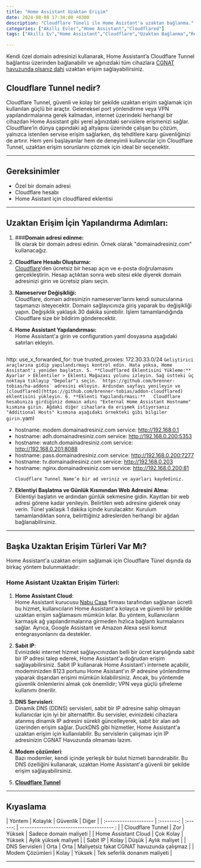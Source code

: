 ```yaml
---
title: "Home Assistant Uzaktan Erişim"
date: 2024-08-08 17:34:00 +0300
description: "Cloudflare Tüneli ile Home Asistant'a uzaktan bağlanma."
categories: ["Akıllı Evler","Home Assistant","Cloudflared"]
tags: ["Akıllı Ev","Home Assistant","Cloudflare","Uzaktan Bağlanma","Remote"]

---
```

Kendi özel domain adresinizi kullanarak, Home Assistant’a Cloudflare Tunnel bağlantısı üzerinden bağlanabilir ve ağınızdaki tüm cihazlara <ins>CGNAT havuzunda olsanız dahi</ins> uzaktan erişim sağlayabilirsiniz.  
## Cloudflare Tunnel nedir?  
Cloudflare Tunnel, güvenli ve kolay bir şekilde uzaktan erişim sağlamak için kullanılan güçlü bir araçtır. Geleneksel port yönlendirme veya VPN yapılandırmalarına gerek kalmadan, internet üzerindeki herhangi bir cihazdan Home Assistant gibi yerel ağınızdaki servislere erişmenizi sağlar. Cloudflare’in dünya çapındaki ağ altyapısı üzerinde çalışan bu çözüm, yalnızca istenilen servise erişim sağlarken, dış tehditlere karşı güvenliğinizi de artırır. Hem yeni başlayanlar hem de deneyimli kullanıcılar için Cloudflare Tunnel, uzaktan erişim sorunlarını çözmek için ideal bir seçenektir.  
* * *
## Gereksinimler  
- Özel bir domain adresi  
- Cloudflare hesabı  
- Home Asistant için cloudflared eklentisi  

* * *
## Uzaktan Erişim İçin Yapılandırma Adımları:  

1. ###**Domain adresi edinme:**  
    İlk olarak bir domain adresi edinin. Örnek olarak "domainadresiniz.com" kullanacağız.
2. **Cloudflare Hesabı Oluşturma:**  
    [Cloudflare](https://www.cloudflare.com/)'den ücretsiz bir hesap açın ve e-posta doğrulamasını gerçekleştirin. Hesap açtıktan sonra web sitesi ekle diyerek domain adresinizi girin ve ücretsiz planı seçin.
3. **Nameserver Değişikliği:**  
    Cloudflare, domain adresinizin nameserver'larını kendi sunucularına taşımanızı isteyecektir. Domain sağlayıcınıza giriş yaparak bu değişikliği yapın. Değişiklik yaklaşık 30 dakika sürebilir. İşlem tamamlandığında Cloudflare size bir bildirim gönderecektir.
4. **Home Assistant Yapılandırması:**  
    Home Assistant'a girin ve configuration.yaml dosyasına aşağıdaki satırları ekleyin.

    ```yaml
http:
  use_x_forwarded_for: true
  trusted_proxies: 172.30.33.0/24
    ```
    Geliştirici araçlarına gidip yapılandırmayı kontrol edin. Hata yoksa, Home Assistant'ı yeniden başlatın.
5. **Cloudflared Eklentisini Yükleme:**  
    Ayarlar > Eklentiler > Eklenti Mağazası yolunu izleyin. Sağ üstteki üç noktaya tıklayıp "Depolar"ı seçin. `https://github.com/brenner-tobias/ha-addons` adresini ekleyin. Ardından sayfayı yenileyin ve [cloudflared](https://github.com/brenner-tobias/addon-cloudflared) eklentisini yükleyin.
6. **Eklenti Yapılandırması:**  
    Cloudflare hesabınıza girdiğiniz domain adını "External Home Assistant Hostname" kısmına girin. Ağdaki diğer cihazlara da erişmek istiyorsanız "Additional Hosts" kısmına aşağıdaki örnekteki gibi bilgiler girin.
    ```yaml
- hostname: modem.domainadresiniz.com 
  service: http://192.168.0.1 
- hostname: adh.domainadresiniz.com 
  service: http://192.168.0.200:5353 
- hostname: watch.domainadresiniz.com
  service: http://192.168.0.201:8088
- hostname: pass.domainadresiniz.com
  service: http://192.168.0.200:7277
- hostname: tv.domainadresiniz.com
  service: http://192.168.0.203
- hostname: nginx.domainadresiniz.com
  service: http://192.168.0.200:81
    ```
    Cloudflare Tunnel Name’e bir ad veriniz ve ayarları kaydediniz.
7. **Eklentiyi Başlatma ve Günlük Kısmından Web Adresini Alma:**  
    Eklentiyi başlatın ve ardından günlük sekmesine gidin. Kayıtları bir web adresi görene kadar yenileyin. Belirtilen web adresine giderek onay verin. Tünel yaklaşık 1 dakika içinde kurulacaktır. Kurulum tamamlandıktan sonra, belirttiğiniz adreslerden herhangi bir ağdan bağlanabilirsiniz.

* * *
## Başka Uzaktan Erişim Türleri Var Mı?
Home Assistant'a uzaktan erişim sağlamak için Cloudflare Tünel dışında da birkaç yöntem bulunmaktadır:
 
### Home Asistant Uzaktan Erişim Türleri:
1. **Home Assistant Cloud**:  
    Home Assistant kurucusu [Nabu Casa](https://www.nabucasa.com/) firması tarafından sağlanan ücretli bu hizmet, kullanıcıların Home Assistant'a kolayca ve güvenli bir şekilde uzaktan erişim sağlamasını mümkün kılar. Bu yöntem, kullanıcıların karmaşık ağ yapılandırmalarına girmeden hızlıca bağlantı kurmalarını sağlar. Ayrıca, Google Assistant ve Amazon Alexa sesli komut entegrasyonlarını da destekler.
2. **Sabit IP**:  
    Evinizdeki internet hizmet sağlayıcınızdan belli bir ücret karşılığında sabit bir IP adresi talep ederek, Home Assistant'a doğrudan erişim sağlayabilirsiniz. Sabit IP kullanarak Home Assistant'ı internete açabilir, modeminizden 8123 portunu Home Asistant'ın IP adresine yönlendirme yaparak dışarıdan erişimi mümkün kılabilirsiniz. Ancak, bu yöntemde güvenlik önlemlerini almak çok önemlidir; VPN veya güçlü şifreleme kullanımı önerilir.
3. **DNS Servisleri**:  
    Dinamik DNS (DDNS) servisleri, sabit bir IP adresine sahip olmayan kullanıcılar için iyi bir alternatiftir. Bu servisler, evinizdeki cihazlara atanmış dinamik IP adresini sürekli güncelleyerek, sabit bir alan adı üzerinden erişim sağlar. DuckDNS gibi hizmetler, Home Assistant'a uzaktan erişim için kullanılabilir. Bu servislerin çalışması için IP adresinizin CGNAT Havuzunda olmaması lazım.
4. **Modem çözümleri**:  
    Bazı modemler, kendi içinde yerleşik bir bulut hizmeti barındırabilir. Bu DNS özelliğini kullanarak, uzaktan Home Assistant'a güvenli bir şekilde erişim sağlayabilirsiniz.

5. [**Cloudflare Tunnel**](#cloudflare-tunnel-nedir)

* * * 
## Kıyaslama

| Yöntem                | Kolaylık   | Güvenlik | Diğer                                     |
| :-------------------- | :--------: | :------: | --------------------------------------- : |
| Cloudflare Tunnel     | Zor        | Yüksek   | Sadece domain maliyeti                    |
| Home Assistant Cloud  | Çok Kolay  | Yüksek   | Aylık yüksek maliyet                      |
| Sabit IP              | Kolay      | Düşük    | Aylık maliyet                             |
| DNS Servisleri        | Orta       | Orta     | Maliyetsiz fakat CGNAT havuzunda çalışmaz |
| Modem Çözümleri       | Kolay      | Yüksek   | Tek seferlik donanım maliyeti             |

* * * 